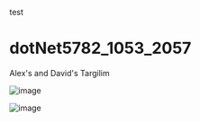 test 

# dotNet5782_1053_2057
Alex's and David's Targilim


 ![image](https://user-images.githubusercontent.com/91850832/150993102-4d826cfb-aede-4d90-b021-fcec3fbff29e.png)



![image](https://user-images.githubusercontent.com/91850832/150993199-a95157eb-1c11-4c91-9832-a76f760e21ba.png)




